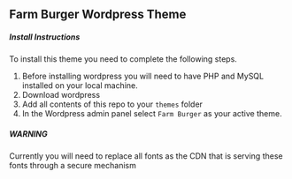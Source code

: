 ## Farm Burger Wordpress Theme

##### Install Instructions
To install this theme you need to complete the following steps.
1. Before installing wordpress you will need to have PHP and MySQL installed on your local machine.
1. Download wordpress
1. Add all contents of this repo to your `themes` folder
1. In the Wordpress admin panel select `Farm Burger` as your active theme.

##### WARNING
Currently you will need to replace all fonts as the CDN that is serving these fonts through a secure mechanism 
